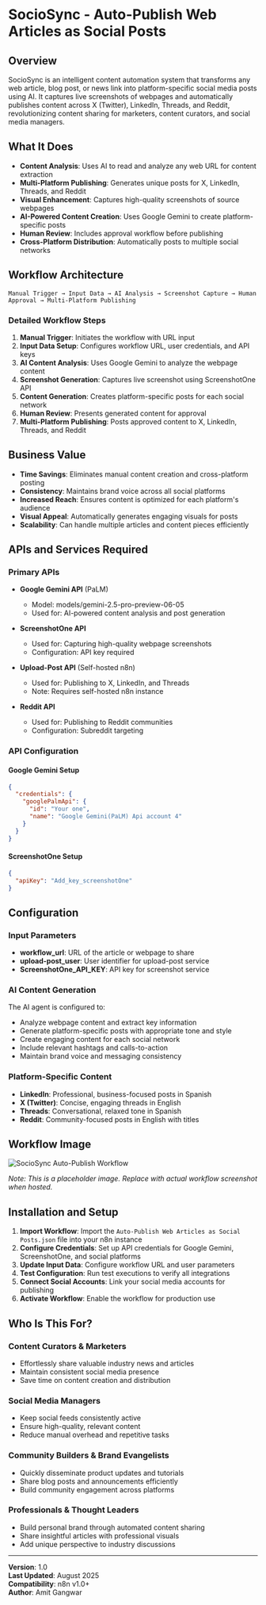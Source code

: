 # SocioSync - Auto-Publish Web Articles as Social Posts

## Overview

SocioSync is an intelligent content automation system that transforms any web article, blog post, or news link into platform-specific social media posts using AI. It captures live screenshots of webpages and automatically publishes content across X (Twitter), LinkedIn, Threads, and Reddit, revolutionizing content sharing for marketers, content curators, and social media managers.

## What It Does

- **Content Analysis**: Uses AI to read and analyze any web URL for content extraction
- **Multi-Platform Publishing**: Generates unique posts for X, LinkedIn, Threads, and Reddit
- **Visual Enhancement**: Captures high-quality screenshots of source webpages
- **AI-Powered Content Creation**: Uses Google Gemini to create platform-specific posts
- **Human Review**: Includes approval workflow before publishing
- **Cross-Platform Distribution**: Automatically posts to multiple social networks

## Workflow Architecture

```
Manual Trigger → Input Data → AI Analysis → Screenshot Capture → Human Approval → Multi-Platform Publishing
```

### Detailed Workflow Steps

1. **Manual Trigger**: Initiates the workflow with URL input
2. **Input Data Setup**: Configures workflow URL, user credentials, and API keys
3. **AI Content Analysis**: Uses Google Gemini to analyze the webpage content
4. **Screenshot Generation**: Captures live screenshot using ScreenshotOne API
5. **Content Generation**: Creates platform-specific posts for each social network
6. **Human Review**: Presents generated content for approval
7. **Multi-Platform Publishing**: Posts approved content to X, LinkedIn, Threads, and Reddit

## Business Value

- **Time Savings**: Eliminates manual content creation and cross-platform posting
- **Consistency**: Maintains brand voice across all social platforms
- **Increased Reach**: Ensures content is optimized for each platform's audience
- **Visual Appeal**: Automatically generates engaging visuals for posts
- **Scalability**: Can handle multiple articles and content pieces efficiently

## APIs and Services Required

### Primary APIs
- **Google Gemini API** (PaLM)
  - Model: models/gemini-2.5-pro-preview-06-05
  - Used for: AI-powered content analysis and post generation

- **ScreenshotOne API**
  - Used for: Capturing high-quality webpage screenshots
  - Configuration: API key required

- **Upload-Post API** (Self-hosted n8n)
  - Used for: Publishing to X, LinkedIn, and Threads
  - Note: Requires self-hosted n8n instance

- **Reddit API**
  - Used for: Publishing to Reddit communities
  - Configuration: Subreddit targeting

### API Configuration

#### Google Gemini Setup
```json
{
  "credentials": {
    "googlePalmApi": {
      "id": "Your one",
      "name": "Google Gemini(PaLM) Api account 4"
    }
  }
}
```

#### ScreenshotOne Setup
```json
{
  "apiKey": "Add_key_screenshotOne"
}
```

## Configuration

### Input Parameters
- **workflow_url**: URL of the article or webpage to share
- **upload-post_user**: User identifier for upload-post service
- **ScreenshotOne_API_KEY**: API key for screenshot service

### AI Content Generation
The AI agent is configured to:
- Analyze webpage content and extract key information
- Generate platform-specific posts with appropriate tone and style
- Create engaging content for each social network
- Include relevant hashtags and calls-to-action
- Maintain brand voice and messaging consistency

### Platform-Specific Content
- **LinkedIn**: Professional, business-focused posts in Spanish
- **X (Twitter)**: Concise, engaging threads in English
- **Threads**: Conversational, relaxed tone in Spanish
- **Reddit**: Community-focused posts in English with titles

## Workflow Image

![SocioSync Auto-Publish Workflow](workflow-diagram.png)

*Note: This is a placeholder image. Replace with actual workflow screenshot when hosted.*

## Installation and Setup

1. **Import Workflow**: Import the `Auto-Publish Web Articles as Social Posts.json` file into your n8n instance
2. **Configure Credentials**: Set up API credentials for Google Gemini, ScreenshotOne, and social platforms
3. **Update Input Data**: Configure workflow URL and user parameters
4. **Test Configuration**: Run test executions to verify all integrations
5. **Connect Social Accounts**: Link your social media accounts for publishing
6. **Activate Workflow**: Enable the workflow for production use

## Who Is This For?

### Content Curators & Marketers
- Effortlessly share valuable industry news and articles
- Maintain consistent social media presence
- Save time on content creation and distribution

### Social Media Managers
- Keep social feeds consistently active
- Ensure high-quality, relevant content
- Reduce manual overhead and repetitive tasks

### Community Builders & Brand Evangelists
- Quickly disseminate product updates and tutorials
- Share blog posts and announcements efficiently
- Build community engagement across platforms

### Professionals & Thought Leaders
- Build personal brand through automated content sharing
- Share insightful articles with professional visuals
- Add unique perspective to industry discussions

---

**Version**: 1.0  
**Last Updated**: August 2025  
**Compatibility**: n8n v1.0+  
**Author**: Amit Gangwar 